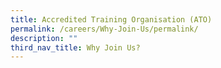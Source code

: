 ```yaml
---
title: Accredited Training Organisation (ATO)
permalink: /careers/Why-Join-Us/permalink/
description: ""
third_nav_title: Why Join Us?
---
```

